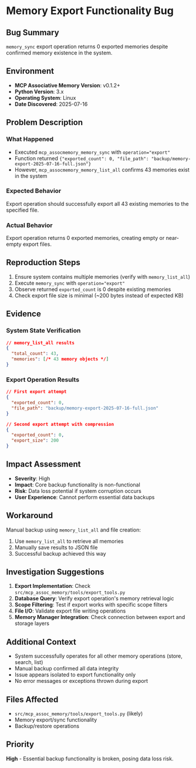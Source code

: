 # Memory Export Functionality Bug

## Bug Summary
`memory_sync` export operation returns 0 exported memories despite confirmed memory existence in the system.

## Environment
- **MCP Associative Memory Version**: v0.1.2+
- **Python Version**: 3.x
- **Operating System**: Linux
- **Date Discovered**: 2025-07-16

## Problem Description

### What Happened
- Executed `mcp_assocmemory_memory_sync` with `operation="export"`
- Function returned `{"exported_count": 0, "file_path": "backup/memory-export-2025-07-16-full.json"}`
- However, `mcp_assocmemory_memory_list_all` confirms 43 memories exist in the system

### Expected Behavior
Export operation should successfully export all 43 existing memories to the specified file.

### Actual Behavior
Export operation returns 0 exported memories, creating empty or near-empty export files.

## Reproduction Steps

1. Ensure system contains multiple memories (verify with `memory_list_all`)
2. Execute `memory_sync` with `operation="export"`
3. Observe returned `exported_count` is 0 despite existing memories
4. Check export file size is minimal (~200 bytes instead of expected KB)

## Evidence

### System State Verification
```json
// memory_list_all results
{
  "total_count": 43,
  "memories": [/* 43 memory objects */]
}
```

### Export Operation Results
```json
// First export attempt
{
  "exported_count": 0,
  "file_path": "backup/memory-export-2025-07-16-full.json"
}

// Second export attempt with compression
{
  "exported_count": 0,
  "export_size": 200
}
```

## Impact Assessment

- **Severity**: High
- **Impact**: Core backup functionality is non-functional
- **Risk**: Data loss potential if system corruption occurs
- **User Experience**: Cannot perform essential data backups

## Workaround
Manual backup using `memory_list_all` and file creation:
1. Use `memory_list_all` to retrieve all memories
2. Manually save results to JSON file
3. Successful backup achieved this way

## Investigation Suggestions

1. **Export Implementation**: Check `src/mcp_assoc_memory/tools/export_tools.py`
2. **Database Query**: Verify export operation's memory retrieval logic
3. **Scope Filtering**: Test if export works with specific scope filters
4. **File I/O**: Validate export file writing operations
5. **Memory Manager Integration**: Check connection between export and storage layers

## Additional Context

- System successfully operates for all other memory operations (store, search, list)
- Manual backup confirmed all data integrity
- Issue appears isolated to export functionality only
- No error messages or exceptions thrown during export

## Files Affected
- `src/mcp_assoc_memory/tools/export_tools.py` (likely)
- Memory export/sync functionality
- Backup/restore operations

## Priority
**High** - Essential backup functionality is broken, posing data loss risk.
